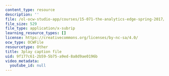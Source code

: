 ```yaml
---
content_type: resource
description: ''
file: /ol-ocw-studio-app/courses/15-071-the-analytics-edge-spring-2017/9f177c612b595b75a9ed8a8d9ae0196b_WCb-_SRDzKE.vtt
file_size: 529
file_type: application/x-subrip
learning_resource_types: []
license: https://creativecommons.org/licenses/by-nc-sa/4.0/
ocw_type: OCWFile
resourcetype: Other
title: 3play caption file
uid: 9f177c61-2b59-5b75-a9ed-8a8d9ae0196b
video_metadata:
  youtube_id: null
---
```

